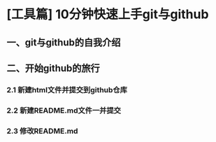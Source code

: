 # [工具篇] 10分钟快速上手git与github

## 一、git与github的自我介绍

## 二、开始github的旅行

### 2.1 新建html文件并提交到github仓库

### 2.2 新建README.md文件一并提交

### 2.3 修改README.md